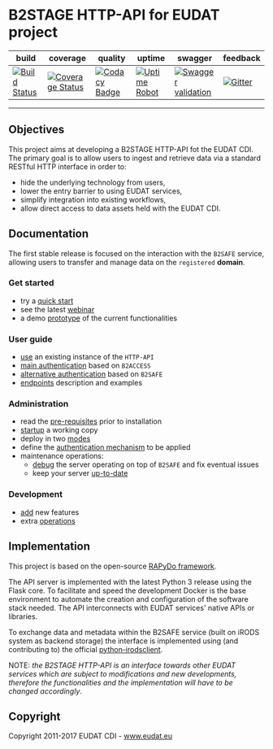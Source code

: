 
# B2STAGE HTTP-API for EUDAT project


| build | coverage | quality | uptime | swagger | feedback |
| --- | --- | --- | --- | --- | --- |
| [![Build Status](https://travis-ci.org/EUDAT-B2STAGE/http-api.svg?branch=master)](https://travis-ci.org/EUDAT-B2STAGE/http-api) | [![Coverage Status](https://coveralls.io/repos/github/EUDAT-B2STAGE/http-api/badge.svg?branch=master)](https://coveralls.io/github/EUDAT-B2STAGE/http-api?branch=master) | [![Codacy Badge](https://api.codacy.com/project/badge/Grade/3d59eae46ec040008a99116396229dff)](https://www.codacy.com/app/EUDAT/http-api?utm_source=github.com&amp;utm_medium=referral&amp;utm_content=EUDAT-B2STAGE/http-api&amp;utm_campaign=Badge_Grade) | [![Uptime Robot](https://img.shields.io/uptimerobot/ratio/m778586640-4e31f2b00e90bce508dcdf33.svg?maxAge=2592000)](https://stats.uptimerobot.com/xGG9gTK3q) | [![Swagger validation](https://img.shields.io/swagger/valid/2.0/https/b2stage-test.cineca.it/api/specs.svg)](http://petstore.swagger.io/?url=https://b2stage-test.cineca.it/api/specs&docExpansion=none) | [![Gitter](https://badges.gitter.im/EUDAT-B2STAGE/http-api.svg)](https://gitter.im/EUDAT-B2STAGE/http-api?utm_source=badge&utm_medium=badge&utm_campaign=pr-badge) |


---


## Objectives

This project aims at developing a B2STAGE HTTP-API fot the EUDAT CDI.
The primary goal is to allow users to ingest and retrieve data via a standard RESTful HTTP interface in order to:

- hide the underlying technology from users,
- lower the entry barrier to using EUDAT services,
- simplify integration into existing workflows,
- allow direct access to data assets held with the EUDAT CDI.
<!--
Over the EUDAT2020 project other functionalities will be added: the development road map is available on the [EUDAT Wiki](https://confluence.csc.fi/display/EUDAT2/Service+building+roadmap)
-->


## Documentation

The first stable release is focused on the interaction with the `B2SAFE` service, allowing users to transfer and manage data on the `registered` **domain**.

### Get started

- try a [quick start](docs/quick_start.md)
- see the latest [webinar](https://pdonorio.github.io/chapters/webinars/b2stage)
- a demo [prototype](docs/prototype.md) of the current functionalities

### User guide

- [use](docs/user/user.md) an existing instance of the `HTTP-API`
- [main authentication](docs/user/authentication.md) based on `B2ACCESS`
- [alternative authentication](docs/user/authentication_b2safe.md) based on `B2SAFE`
- [endpoints](docs/user/endpoints.md) description and examples

### Administration

- read the [pre-requisites](docs/deploy/preq.md) prior to installation
- [startup](docs/deploy/startup.md) a working copy
- deploy in two [modes](docs/deploy/modes.md) 
- define the [authentication mechanism](docs/deploy/authentication.md) to be applied
- maintenance operations:
    + [debug](docs/deploy/debugging.md) the server operating on top of `B2SAFE` and fix eventual issues
    + keep your server [up-to-date](docs/deploy/updates.md)

### Development

- [add](docs/development/development.md) new features
- extra [operations](docs/development/operations.md)


## Implementation

This project is based on the open-source [RAPyDo framework](https://github.com/rapydo).

The API server is implemented with the latest Python 3 release using the Flask core. To facilitate and speed the development Docker is the base environment to automate the creation and configuration of the software stack needed.
The API interconnects with EUDAT services' native APIs or libraries.

To exchange data and metadata within the B2SAFE service (built on iRODS system as backend storage) the interface is implemented using (and contributing to) the official [python-irodsclient](https://github.com/irods/python-irodsclient).

NOTE: *the B2STAGE HTTP-API is an interface towards other EUDAT services which are subject to modifications and new developments, therefore the functionalities and the implementation will have to be changed accordingly*. 


## Copyright

Copyright 2011-2017 EUDAT CDI - www.eudat.eu
